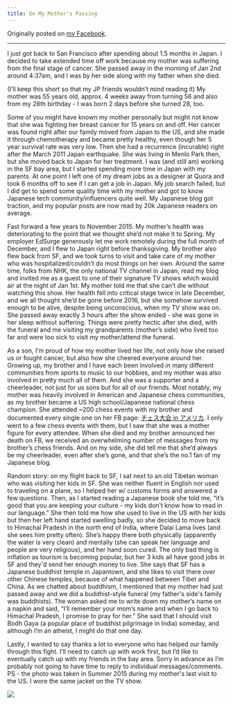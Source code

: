 ```yaml
---
title: On My Mother's Passing
---
```


Originally posted on [my Facebook](https://www.facebook.com/photo.php?fbid=10200192531915811&set=a.2757499936481.2090742.1227210274&type=3&theater).

---

I just got back to San Francisco after spending about 1.5 months in Japan. I decided to take extended time off work because my mother was suffering from the final stage of cancer. She passed away in the morning of Jan 2nd around 4:37am, and I was by her side along with my father when she died.

(I’ll keep this short so that my JP friends wouldn’t mind reading it) My mother was 55 years old, approx. 4 weeks away from turning 56 and also from my 28th birthday - I was born 2 days before she turned 28, too.

Some of you might have known my mother personally but might not know that she was fighting her breast cancer for 15 years on and off. Her cancer was found right after our family moved from Japan to the US, and she made it through chemotherapy and became pretty healthy, even though her 5 year survival rate was very low. Then she had a recurrence (incurable) right after the March 2011 Japan earthquake. She was living in Menlo Park then, but she moved back to Japan for her treatment. I was (and still am) working in the SF bay area, but I started spending more time in Japan with my parents. At one point I left one of my dream jobs as a designer at Quora and took 6 months off to see if I can get a job in Japan. My job search failed, but I did get to spend some quality time with my mother and got to know Japanese tech community/influencers quite well. My Japanese blog got traction, and my popular posts are now read by 20k Japanese readers on average.

Fast forward a few years to November 2015. My mother’s health was deteriorating to the point that we thought she’d not make it to Spring. My employer EdSurge generously let me work remotely during the full month of December, and I flew to Japan right before thanksgiving. My brother also flew back from SF, and we took turns to visit and take care of my mother who was hospitalized/couldn’t do most things on her own. Around the same time, folks from NHK, the only national TV channel in Japan, read my blog and invited me as a guest to one of their signature TV shows which would air at the night of Jan 1st. My mother told me that she can’t die without watching this show. Her health fell into critical stage twice in late December, and we all thought she’d be gone before 2016, but she somehow survived enough to be alive, despite being unconscious, when my TV show was on. She passed away exactly 3 hours after the show ended - she was gone in her sleep without suffering. Things were pretty hectic after she died, with the funeral and me visiting my grandparents (mother’s side) who lived too far and were too sick to visit my mother/attend the funeral.

As a son, I’m proud of how my mother lived her life, not only how she raised us or fought cancer, but also how she cheered everyone around her. Growing up, my brother and I have each been involved in many different communities from sports to music to our hobbies, and my mother was also involved in pretty much all of them. And she was a supporter and a cheerleader, not just for us sons but for all of our friends. Most notably, my mother was heavily involved in American and Japanese chess communities, as my brother became a US high school/Japanese national chess champion. She attended ~200 chess events with my brother and documented every single one on her FB page: [チェス大会 in アメリカ](https://www.facebook.com/churchillchess/). I only went to a few chess events with them, but I saw that she was a mother figure for every attendee. When she died and my brother announced her death on FB, we received an overwhelming number of messages from my brother’s chess friends. And on my side, she did tell me that she’d always be my cheerleader, even after she’s gone, and that she’s the no.1 fan of my Japanese blog.

Random story: on my flight back to SF, I sat next to an old Tibetan woman who was visiting her kids in SF. She was neither fluent in English nor used to traveling on a plane, so I helped her w/ customs forms and answered a few questions. Then, as I started reading a Japanese book she told me, “it’s good that you are keeping your culture - my kids don’t know how to read in our language.” She then told me how she used to live in the US with her kids but then her left hand started swelling badly, so she decided to move back to Himachal Pradesh in the north end of India, where Dalai Lama lives (and she sees him pretty often). She’s happy there both physically (apparently the water is very clean) and mentally (she can speak her language and people are very religious), and her hand soon cured. The only bad thing is inflation as tourism is becoming popular, but her 3 kids all have good jobs in SF and they'd send her enough money to live. She says that SF has a Japanese buddhist temple in Japantown, and she likes to visit there over other Chinese temples, because of what happened between Tibet and China. As we chatted about buddhism, I mentioned that my mother had just passed away and we did a buddhist-style funeral (my father's side's family was buddhists). The woman asked me to write down my mother’s name on a napkin and said, “I’ll remember your mom’s name and when I go back to Himachal Pradesh, I promise to pray for her.” She said that I should visit Bodh Gaya (a popular place of buddhist pilgrimage in India) someday, and although I’m an atheist, I might do that one day.

Lastly, I wanted to say thanks a lot to everyone who has helped our family through this fight. I’ll need to catch up with work first, but I’d like to eventually catch up with my friends in the bay area. Sorry in advance as I’m probably not going to have time to reply to individual messages/comments. PS - the photo was taken in Summer 2015 during my mother's last visit to the US. I wore the same jacket on the TV show.

![](images/mom-passing/with-mom.jpg)
